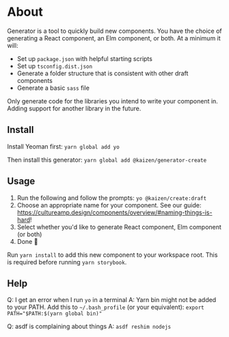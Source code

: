 # About 
Generator is a tool to quickly build new components. You have the choice of generating a React component, an Elm component, or both. At a minimum it will: 
* Set up `package.json` with helpful starting scripts
* Set up `tsconfig.dist.json` 
* Generate a folder structure that is consistent with other draft components
* Generate a basic `sass` file

Only generate code for the libraries you intend to write your component in. Adding support for another library in the future.

## Install
Install Yeoman first: 
`yarn global add yo`

Then install this generator: 
`yarn global add @kaizen/generator-create`

## Usage
1. Run the following and follow the prompts: `yo @kaizen/create:draft` 
2. Choose an appropriate name for your component. See our guide: https://cultureamp.design/components/overview/#naming-things-is-hard!
3. Select whether you'd like to generate React component, Elm component (or both)
4. Done 🎉
   
Run `yarn install` to add this new component to your workspace root. This is required before running `yarn storybook`. 

## Help 
Q: I get an error when I run `yo` in a terminal
A: Yarn bin might not be added to your PATH. Add this to `~/.bash_profile` (or your equivalent): `export PATH="$PATH:$(yarn global bin)"`

Q: asdf is complaining about things
A: `asdf reshim nodejs`